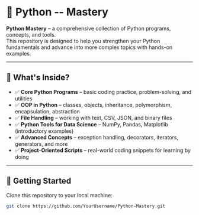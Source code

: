 # 🐍 Python -- Mastery

**Python Mastery** – a comprehensive collection of Python programs, concepts, and tools.  
This repository is designed to help you strengthen your Python fundamentals and advance into more complex topics with hands-on examples.  

---

## 📌 What's Inside?
- ✅ **Core Python Programs** – basic coding practice, problem-solving, and utilities  
- ✅ **OOP in Python** – classes, objects, inheritance, polymorphism, encapsulation, abstraction  
- ✅ **File Handling** – working with text, CSV, JSON, and binary files  
- ✅ **Python Tools for Data Science** – NumPy, Pandas, Matplotlib (introductory examples)  
- ✅ **Advanced Concepts** – exception handling, decorators, iterators, generators, and more  
- ✅ **Project-Oriented Scripts** – real-world coding snippets for learning by doing  

---

## 🚀 Getting Started
Clone this repository to your local machine:
```bash
git clone https://github.com/YourUsername/Python-Mastery.git
